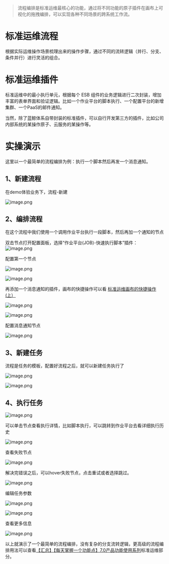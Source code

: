 >流程编排是标准运维最核心的功能，通过将不同功能的原子插件在画布上可视化的拖拽编排，可以实现各种不同场景的跨系统工作流。

# 标准运维流程

根据实际运维操作场景梳理出来的操作步骤，通过不同的流转逻辑（并行、分支、条件并行）进行灵活的组合。

# 标准运维插件

标准运维中的最小执行单元，根据每个 ESB 组件的业务逻辑进行二次封装，增加丰富的表单界面和验证逻辑。比如一个作业平台的脚本执行、一个配置平台的新增集群、一个PaaS的邮件通知。

当然，除了蓝鲸体系自带封装的标准插件，可以自行开发第三方的插件，比如公司内部系统的某操作原子、云服务的某操作等。

# 实操演示

这里以一个最简单的流程编排为例：执行一个脚本然后再发一个消息通知。

## 1、新建流程

在demo体验业务下，流程-新建

![image.png](https://smartpublic-10032816.file.myqcloud.com/custom/20230506103330/20044/20230506103330/--17c6a17ec2d0be50fafbfa82d5c7fa95.png)


## 2、编排流程
在这个流程中我们使用一个调用作业平台执行一段脚本，然后再加一个通知的节点

双击节点打开配置面板，选择“作业平台(JOB)-快速执行脚本”插件：
![image.png](https://smartpublic-10032816.file.myqcloud.com/custom/20230506103354/20044/20230506103354/--60200f8039a3dfd8912b1f3408f49feb.png)

配置第一个节点

![image.png](https://smartpublic-10032816.file.myqcloud.com/custom/20230506103407/20044/20230506103407/--9ac055edfe93580f27fe80de385569be.png)

![image.png](https://smartpublic-10032816.file.myqcloud.com/custom/20230506103417/20044/20230506103417/--3e8d0947b273e0ca9d5ccd986f990e6e.png)

再添加一个消息通知的插件，画布的快捷操作可以看 [标准运维画布的快捷操作(上）](https://bk.tencent.com/s-mart/community/question/10032)

![image.png](https://smartpublic-10032816.file.myqcloud.com/custom/20230506103505/20044/20230506103505/--cf7438536cb4e7be9e0a8ccfcd6b016e.png)

![image.png](https://smartpublic-10032816.file.myqcloud.com/custom/20230506103515/20044/20230506103515/--5333dc94a382d28a4c8c01496d4bc7d9.png)

配置消息通知节点

![image.png](https://smartpublic-10032816.file.myqcloud.com/custom/20230506103528/20044/20230506103528/--4637a5e1e0a4190a828173444fc94775.png)

## 3、新建任务

流程是任务的模板，配置好流程之后，就可以新建任务执行了

![image.png](https://smartpublic-10032816.file.myqcloud.com/custom/20230506103630/20044/20230506103630/--6110a74c01bdbe44c4ffd75b90c994f4.png)

![image.png](https://smartpublic-10032816.file.myqcloud.com/custom/20230506103637/20044/20230506103637/--cc725b56f1933ec9d107bf0335c135c2.png)

## 4、执行任务
![image.png](https://smartpublic-10032816.file.myqcloud.com/custom/20230506103848/20044/20230506103848/--7f04a41c19e03db2ebc26e4c5a18dc01.png)

可以单击节点查看执行详情，比如脚本执行，可以跳转到作业平台去看详细执行历史

![image.png](https://smartpublic-10032816.file.myqcloud.com/custom/20230506103907/20044/20230506103907/--2543ad3d20dfd2f82e53e96971f641ea.png)

查看失败节点

![image.png](https://smartpublic-10032816.file.myqcloud.com/custom/20230506103921/20044/20230506103921/--0cb887f892082ca31ed54ab5b49de7e6.png)

解决完错误之后，可以hover失败节点，点击重试或者选择跳过。

![image.png](https://smartpublic-10032816.file.myqcloud.com/custom/20230506103938/20044/20230506103938/--aa56e383120ebeb268233c717a23e48b.png)

编辑任务参数

![image.png](https://smartpublic-10032816.file.myqcloud.com/custom/20230506103954/20044/20230506103954/--9f844dc6791d2d55964f191087e4d750.png)

![image.png](https://smartpublic-10032816.file.myqcloud.com/custom/20230506104000/20044/20230506104000/--da8ebf02678cbe7406d2a2e080430ca4.png)

查看更多信息

![image.png](https://smartpublic-10032816.file.myqcloud.com/custom/20230506104014/20044/20230506104014/--3f2ca9f88858f7dea3ec72ec28963928.png)

以上就演示了一个最简单的流程编排，没有复杂的分支流转逻辑，更高级的流程编排用法可以查看[【汇总】【每天掌握一个功能点】7.0产品功能使用系列](https://bk.tencent.com/s-mart/community/question/9761?type=answer)标准运维部分。

 